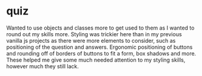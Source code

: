 # quiz
Wanted to use objects and classes more to get used to them as I wanted to round out my skills more. Styling was trickier here than in my  previous vanilla js projects as there were more elements to consider, such as positioning of the question and answers. Ergonomic positioning of buttons and rounding off of borders of buttons to fit a form, box shadows and more. These helped me give some much needed attention to my styling skills, however much they still lack.
